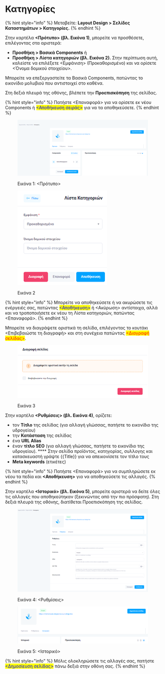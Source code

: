 # Κατηγορίες

{% hint style="info" %}
Μεταβείτε: **Layout Design > Σελίδες Καταστημάτων > Κατηγορίες.**
{% endhint %}

Στην καρτέλα **<Πρότυπο> (βλ. Εικόνα 1)**, μπορείτε να προσθέσετε, επιλέγοντας στα αριστερά: &#x20;

* **Προσθήκη > Βασικά Components** ή
* **Προσθήκη > Λίστα κατηγοριών (βλ. Εικόνα 2).**  Στην περίπτωση αυτή, καλείστε να επιλέξετε  <Εμφάνιση> (Προκαθορισμένο) και να ορίσετε <Όνομα δομικού στοιχείου>. &#x20;

Μπορείτε να επεξεργαστείτε τα Βασικά Components, πατώντας το εικονίδιο μολυβιού που αντιστοιχεί στο καθένα.&#x20;

Στη δεξιά πλευρά της οθόνης, βλέπετε την **Προεπισκόπηση** της σελίδας.&#x20;

{% hint style="info" %}
Πατήστε <Επαναφορά> για να ορίσετε εκ νέου Components ή <mark style="color:blue;"><Αποθήκευση σειράς></mark> για να τα αποθηκεύσετε.
{% endhint %}

<figure><img src="../../.gitbook/assets/ScreenHunter 115.png" alt=""><figcaption><p>Εικόνα 1: &#x3C;Πρότυπο></p></figcaption></figure>

<figure><img src="../../.gitbook/assets/ScreenHunter 119 (1).png" alt=""><figcaption><p>Εικόνα 2</p></figcaption></figure>

{% hint style="info" %}
Μπορείτε να αποθηκεύσετε ή να ακυρώσετε τις ενέργειές σας, πατώντας <mark style="color:blue;"><Αποθήκευση></mark> ή <Ακύρωση> αντίστοιχα, αλλά και να τροποποιήσετε εκ νέου τη Λίστα κατηγοριών, πατώντας <Επαναφορά>.&#x20;
{% endhint %}

Μπορείτε να διαγράψετε οριστικά τη σελίδα, επιλέγοντας το κουτάκι <Επιβεβαιώστε τη διαγραφή> και στη συνέχεια πατώντας <mark style="color:red;"><Διαγραφή σελίδας></mark>.

<figure><img src="../../.gitbook/assets/ScreenHunter 116.png" alt=""><figcaption><p>Εικόνα 3</p></figcaption></figure>

Στην καρτέλα **<Ρυθμίσεις> (βλ. Εικόνα 4)**, ορίζετε:

* τον **Τίτλο** της σελίδας (για αλλαγή γλώσσας, πατήστε το εικονίδιο της υδρογείου)
* την **Κατάσταση** της σελίδας
* ένα **URL Alias**&#x20;
* έναν **τίτλο SEO** (για αλλαγή γλώσσας, πατήστε το εικονίδιο της υδρογείου). **** Στην σελίδα προϊόντος, κατηγορίας, συλλογης και κατασκευαστή γράψτε \{{Title\}} για να απεικονίσετε τον τίτλο τους
* **Meta keywords** (ετικέτες)

{% hint style="info" %}
Πατήστε <Επαναφορά> για να συμπληρώσετε εκ νέου τα πεδία και **<Αποθήκευση>** για να αποθηκεύσετε τις αλλαγές.&#x20;
{% endhint %}

Στην καρτέλα **<Ιστορικό> (βλ. Εικόνα 5)**, μπορείτε αριστερά να δείτε όλες τις αλλαγές που αποθηκεύτηκαν (ξεκινώντας από την πιο πρόσφατη). Στη δεξιά πλευρά της οθόνης, διατίθεται Προεπισκόπηση της σελίδας.

<div>

<figure><img src="../../.gitbook/assets/ScreenHunter 117.png" alt=""><figcaption><p>Εικόνα 4: &#x3C;Ρυθμίσεις> </p></figcaption></figure>

 

<figure><img src="../../.gitbook/assets/ScreenHunter 118.png" alt=""><figcaption><p>Εικόνα 5: &#x3C;Ιστορικό></p></figcaption></figure>

</div>

{% hint style="info" %}
Μόλις ολοκληρώσετε τις αλλαγές σας, πατήστε <mark style="color:blue;"><Δημοσίευση σελίδας></mark> πάνω δεξιά στην οθόνη σας.&#x20;
{% endhint %}

